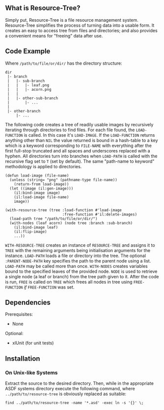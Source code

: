 What is Resource-Tree?
----------------------

Simply put, Resource-Tree is a file resource management
system. Resource-Tree simplifies the process of turning data into a
usable form. It creates an easy to access tree from files and
directories; and also provides a convenient means for "freeing" data
after use.

Code Example
------------

Where `/path/to/file/or/dir/` has the directory structure:

```
dir
 |- branch
 |   |- sub-branch
 |   |   |- leaf.png
 |   |   |- acorn.png
 |   |
 |   |- other-sub-branch
 |       |- ...
 |    
 |- other-branch
     |- ...
```

The following code creates a tree of readily usable images by
recursively iterating through directories to find files. For each file
found, the `LOAD-FUNCTION` is called. In this case it's
`LOAD-IMAGE`. If the `LOAD-FUNCTION` returns anything other than `NIL`
the value returned is bound in a hash-table to a key which is a
keyword corresponding to `FILE-NAME` with everything after the first
full-stop truncated and all spaces and underscores replaced with a
hyphen. All directories turn into branches when `LOAD-PATH` is called
with the recursive flag set to `T` (set by default). The same
"path-name to keyword" methodology is applied to directories.

```
(defun load-image (file-name)
  (unless (string= "png" (pathname-type file-name))
    (return-from load-image))
  (let ((image (il:gen-image)))
    (il:bind-image image)
    (il:load-image file-name)
    image))

(with-resource-tree (tree :load-function #'load-image
                          :free-function #'il:delete-images)
  (load-path tree "/path/to/file/or/dir/")
  (with-nodes (leaf acorn) (node tree :branch :sub-branch)
    (il:bind-image leaf)
    (il:flip-image)
    ...))
```

`WITH-RESOURCE-TREE` creates an instance of `RESOURCE-TREE` and
assigns it to `TREE` with the remaining arguments being initialisation
arguments for the instance. `LOAD-PATH` loads a file or directory into
the tree. The optional `:PARENT-NODE-PATH` key specifies the path to
the parent node using a list. `LOAD-PATH` may be called more than
once. `WITH-NODES` creates variables bound to the specified leaves of
the provided node. `NODE` is used to retrieve a single node (a leaf or
branch) from the tree path given to it. After the code is run, `FREE`
is called on `TREE` which frees all nodes in tree using
`FREE-FUNCTION` _if_ `FREE-FUNCTION` was set.

Dependencies
------------

Prerequisites:

* None

Optional:

* xlUnit (for unit tests)

Installation
------------

### On Unix-like Systems

Extract the source to the desired directory. Then, while in the
appropriate ASDF systems directory execute the following command,
where `../path/to/resource-tree` is obviously replaced as suitable:

```
find ../path/to/resource-tree -name '*.asd' -exec ln -s '{}' \;
```
